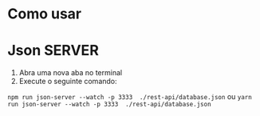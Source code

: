 # Como usar
# Json SERVER

1. Abra uma nova aba no terminal
2. Execute o seguinte comando:

```npm run json-server --watch -p 3333  ./rest-api/database.json```
ou
```yarn run json-server --watch -p 3333  ./rest-api/database.json```


